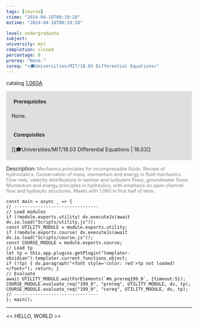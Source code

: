 ```yaml
---
tags: [course]
ctime: "2024-04-18T00:19:28"
mstime: "2024-04-18T00:19:28"

level: undergraduate
subject: 
university: mit
completion: closed
percentage: 0
prereq: "None."
coreq: "<🎓Universities/MIT/18.03 Differential Equations>"
---
```


catalog [1.060A](http://student.mit.edu/catalog/m1a.html#1.060A)

<span style="display: block; padding: 15px; background-color: rgb(100, 100, 100, 0.2);"><font id="m_prereq199_0" style="display: block; font-family: Arial, sans-serif; font-weight: bold; padding: 5px">Prerequisites</font><br><span id="prereq199_0">None.</span></span>
<span style="display: block; padding: 15px; background-color: rgb(100, 100, 100, 0.2);"><font id="m_coreq199_0" style="display: block; font-family: Arial, sans-serif; font-weight: bold; padding: 5px">Corequisites</font><br><span id="coreq199_0">[[🎓Universities/MIT/18.03 Differential Equations | 18.03]]</span></span>

<font style="">Description:</font>
<font style="color: grey; font-size: 0.8rem;">Mechanics principles for incompressible fluids. Review of hydrostatics. Conservation of mass, momentum and energy in fluid mechanics. Flow nets, velocity distributions in laminar and turbulent flows, groundwater flows. Momentum and energy principles in hydraulics, with emphasis on open channel flow and hydraulic structures. Meets with 1.060 in first half of term.</font>

```dataviewjs
const main = async _ => {
// --------------------------------
// Load modules
if (!module.exports.utility) dv.executeJs(await dv.io.load("Scripts/utility.js"));
const UTILITY_MODULE = module.exports.utility;
if (!module.exports.course) dv.executeJs(await dv.io.load("Scripts/course.js"));
const COURSE_MODULE = module.exports.course;
// Load tp
let tp = this.app.plugins.getPlugin("templater-obsidian").templater.current_functions_object;
if (!tp) { dv.paragraph("<font style='color: red'>tp not loaded!</font>"); return; }
// Evaluate
await UTILITY_MODULE.waitForElements(`#m_prereq199_0`, {timeout:5});
COURSE_MODULE.evaluate_req("199_0", "prereq", UTILITY_MODULE, dv, tp);
COURSE_MODULE.evaluate_req("199_0", "coreq", UTILITY_MODULE, dv, tp);
// --------------------------------
}; main();
```

---

<< HELLO, WORLD >>
